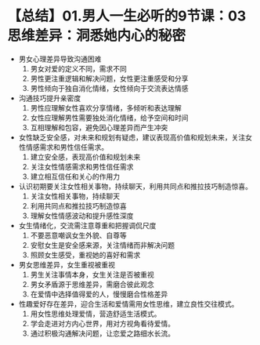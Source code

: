 # 【总结】01.男人一生必听的9节课：03思维差异：洞悉她内心的秘密

-   男女心理差异导致沟通困难
    1.  男女对爱的定义不同，需求不同
    2.  男性更注重逻辑和解决问题，女性更注重感受和分享
    3.  男性倾向于独自消化情绪，女性倾向于交流表达情感
-   沟通技巧提升亲密度
    1.  男性应理解女性喜欢分享情绪，多倾听和表达理解
    2.  女性应理解男性需要独处消化情绪，给予空间和时间
    3.  互相理解和包容，避免因心理差异而产生冲突
-   女性缺乏安全感，对未来和规划有疑虑，建议表现高价值和规划未来，关注女性情感需求和男性信任需求。
    1.  建立安全感，表现高价值和规划未来
    2.  关注女性情感需求和男性信任需求
    3.  建立相互信任和关心的作用力
-   认识初期要关注女性相关事物，持续聊天，利用共同点和推拉技巧制造惊喜。
    1.  关注女性相关事物，持续聊天
    2.  利用共同点和推拉技巧制造惊喜
    3.  理解女性情感波动和提升感性深度
-   女生情绪化，交流需注意尊重和把握调侃尺度
    1.  不要恶意嘲讽女生外貌、自尊等
    2.  安慰女生是安全感来源，关注情绪而非解决问题
    3.  照顾女生感受，重视她的喜好和需求
-   男女思维差异，女生重视被重视
    1.  男生关注事情本身，女生关注是否被重视
    2.  男女矛盾源于思维差异，需磨合彼此观念
    3.  在爱情中选择值得爱的人，慢慢磨合性格差异
-   性趣爱好存在差异，迎合生活和爱情需用女性思维，建立良性交往模式。
    1.  用女性思维处理爱情，营造舒适生活模式。
    2.  学会走进对方内心世界，用对方视角看待爱情。
    3.  通过积极沟通解决问题，让恋爱之路细水长流。